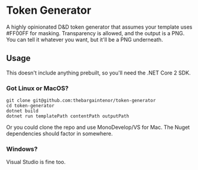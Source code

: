 ﻿# Token Generator

A highly opinionated D&D token generator that assumes your template uses #FF00FF for masking.  Transparency is allowed, and the output is a PNG.  You can tell it whatever you want, but it'll be a PNG underneath.

## Usage

This doesn't include anything prebuilt, so you'll need the .NET Core 2 SDK.

### Got Linux or MacOS?

```
git clone git@github.com:thebargaintenor/token-generator
cd token-generator
dotnet build
dotnet run templatePath contentPath outputPath
```

Or you could clone the repo and use MonoDevelop/VS for Mac.  The Nuget dependencies should factor in somewhere.

### Windows?

Visual Studio is fine too.